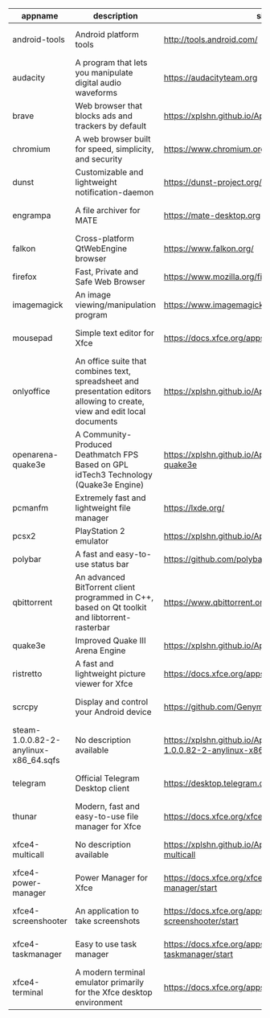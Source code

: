 | appname | description | site | download | version |
| ------- | ----------- | ---- | -------- | ------- |
| android-tools | Android platform tools | http://tools.android.com/ | https://github.com/xplshn/AppBundleHUB/releases/download/v83-20250522143807/android-tools-22_05_2025-xplshn.dwfs.AppBundle | v83-20250522143807 |
| audacity | A program that lets you manipulate digital audio waveforms | https://audacityteam.org | https://github.com/xplshn/AppBundleHUB/releases/download/v83-20250522143807/audacity-22_05_2025-xplshn.dwfs.AppBundle | v83-20250522143807 |
| brave | Web browser that blocks ads and trackers by default | https://xplshn.github.io/AppBundleHUB#brave | https://github.com/xplshn/AppBundleHUB/releases/download/v83-20250522143807/brave-22_05_2025-xplshn.dwfs.AppBundle | v83-20250522143807 |
| chromium | A web browser built for speed, simplicity, and security | https://www.chromium.org/Home | https://github.com/xplshn/AppBundleHUB/releases/download/v83-20250522143807/chromium-22_05_2025-xplshn.dwfs.AppBundle | v83-20250522143807 |
| dunst | Customizable and lightweight notification-daemon | https://dunst-project.org/ | https://github.com/xplshn/AppBundleHUB/releases/download/v83-20250522143807/dunst-22_05_2025-xplshn.dwfs.AppBundle | v83-20250522143807 |
| engrampa | A file archiver for MATE | https://mate-desktop.org | https://github.com/xplshn/AppBundleHUB/releases/download/v83-20250522143807/engrampa-22_05_2025-xplshn.dwfs.AppBundle | v83-20250522143807 |
| falkon | Cross-platform QtWebEngine browser | https://www.falkon.org/ | https://github.com/xplshn/AppBundleHUB/releases/download/v83-20250522143807/falkon-22_05_2025-xplshn.dwfs.AppBundle | v83-20250522143807 |
| firefox | Fast, Private and Safe Web Browser | https://www.mozilla.org/firefox/ | https://github.com/xplshn/AppBundleHUB/releases/download/v83-20250522143807/firefox-22_05_2025-xplshn.dwfs.AppBundle | v83-20250522143807 |
| imagemagick | An image viewing/manipulation program | https://www.imagemagick.org/ | https://github.com/xplshn/AppBundleHUB/releases/download/v83-20250522143807/imageMagick-22_05_2025-xplshn.dwfs.AppBundle | v83-20250522143807 |
| mousepad | Simple text editor for Xfce | https://docs.xfce.org/apps/mousepad/start | https://github.com/xplshn/AppBundleHUB/releases/download/v83-20250522143807/mousepad-22_05_2025-xplshn.dwfs.AppBundle | v83-20250522143807 |
| onlyoffice | An office suite that combines text, spreadsheet and presentation editors allowing to create, view and edit local documents | https://xplshn.github.io/AppBundleHUB#onlyoffice | https://github.com/xplshn/AppBundleHUB/releases/download/v83-20250522143807/onlyoffice-22_05_2025-xplshn.dwfs.AppBundle | v83-20250522143807 |
| openarena-quake3e | A Community-Produced Deathmatch FPS Based on GPL idTech3 Technology (Quake3e Engine) | https://xplshn.github.io/AppBundleHUB#openarena-quake3e | https://github.com/xplshn/AppBundleHUB/releases/download/v83-20250522143807/openarena-quake3e.dwfs.AppBundle | v83-20250522143807 |
| pcmanfm | Extremely fast and lightweight file manager | https://lxde.org/ | https://github.com/xplshn/AppBundleHUB/releases/download/v83-20250522143807/pcmanfm-22_05_2025-xplshn.dwfs.AppBundle | v83-20250522143807 |
| pcsx2 | PlayStation 2 emulator | https://xplshn.github.io/AppBundleHUB#pcsx2 | https://github.com/xplshn/AppBundleHUB/releases/download/v83-20250522143807/pcsx2-22_05_2025-xplshn.dwfs.AppBundle | v83-20250522143807 |
| polybar | A fast and easy-to-use status bar | https://github.com/polybar/polybar | https://github.com/xplshn/AppBundleHUB/releases/download/v83-20250522143807/polybar-22_05_2025-xplshn.dwfs.AppBundle | v83-20250522143807 |
| qbittorrent | An advanced BitTorrent client programmed in C++, based on Qt toolkit and libtorrent-rasterbar | https://www.qbittorrent.org | https://github.com/xplshn/AppBundleHUB/releases/download/v83-20250522143807/qbittorrent-22_05_2025-xplshn.dwfs.AppBundle | v83-20250522143807 |
| quake3e | Improved Quake III Arena Engine | https://xplshn.github.io/AppBundleHUB#quake3e | https://github.com/xplshn/AppBundleHUB/releases/download/v83-20250522143807/quake3e.dwfs.AppBundle | v83-20250522143807 |
| ristretto | A fast and lightweight picture viewer for Xfce | https://docs.xfce.org/apps/ristretto/start | https://github.com/xplshn/AppBundleHUB/releases/download/v83-20250522143807/ristretto-22_05_2025-xplshn.dwfs.AppBundle | v83-20250522143807 |
| scrcpy | Display and control your Android device | https://github.com/Genymobile/scrcpy | https://github.com/xplshn/AppBundleHUB/releases/download/v83-20250522143807/scrcpy-22_05_2025-xplshn.AppDir.dwfs.AppBundle | v83-20250522143807 |
| steam-1.0.0.82-2-anylinux-x86_64.sqfs | No description available | https://xplshn.github.io/AppBundleHUB#steam-1.0.0.82-2-anylinux-x86_64.sqfs | https://github.com/xplshn/AppBundleHUB/releases/download/v83-20250522143807/Steam-1.0.0.82-2-anylinux-x86_64.sqfs.AppBundle | v83-20250522143807 |
| telegram | Official Telegram Desktop client | https://desktop.telegram.org/ | https://github.com/xplshn/AppBundleHUB/releases/download/v83-20250522143807/telegram-22_05_2025-xplshn.dwfs.AppBundle | v83-20250522143807 |
| thunar | Modern, fast and easy-to-use file manager for Xfce | https://docs.xfce.org/xfce/thunar/start | https://github.com/xplshn/AppBundleHUB/releases/download/v83-20250522143807/thunar-22_05_2025-xplshn.dwfs.AppBundle | v83-20250522143807 |
| xfce4-multicall | No description available | https://xplshn.github.io/AppBundleHUB#xfce4-multicall | https://github.com/xplshn/AppBundleHUB/releases/download/v83-20250522143807/xfce4-multicall-22_05_2025-xplshn.AppDir.dwfs.AppBundle | v83-20250522143807 |
| xfce4-power-manager | Power Manager for Xfce | https://docs.xfce.org/xfce/xfce4-power-manager/start | https://github.com/xplshn/AppBundleHUB/releases/download/v83-20250522143807/xfce4-power-manager-22_05_2025-xplshn.dwfs.AppBundle | v83-20250522143807 |
| xfce4-screenshooter | An application to take screenshots | https://docs.xfce.org/apps/xfce4-screenshooter/start | https://github.com/xplshn/AppBundleHUB/releases/download/v83-20250522143807/xfce4-screenshooter-22_05_2025-xplshn.dwfs.AppBundle | v83-20250522143807 |
| xfce4-taskmanager | Easy to use task manager | https://docs.xfce.org/apps/xfce4-taskmanager/start | https://github.com/xplshn/AppBundleHUB/releases/download/v83-20250522143807/xfce4-taskmanager-22_05_2025-xplshn.dwfs.AppBundle | v83-20250522143807 |
| xfce4-terminal | A modern terminal emulator primarily for the Xfce desktop environment | https://docs.xfce.org/apps/terminal/start | https://github.com/xplshn/AppBundleHUB/releases/download/v83-20250522143807/xfce4-terminal-22_05_2025-xplshn.dwfs.AppBundle | v83-20250522143807 |
